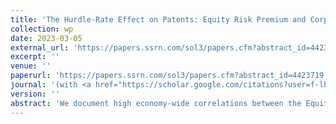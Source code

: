 ```yaml
---
title: 'The Hurdle-Rate Effect on Patents: Equity Risk Premium and Corporate Innovation by Public Firms in the U.S., 1977-2018'
collection: wp
date: 2023-03-05
external_url: 'https://papers.ssrn.com/sol3/papers.cfm?abstract_id=4423719'
excerpt: ''
venue: ''
paperurl: 'https://papers.ssrn.com/sol3/papers.cfm?abstract_id=4423719'
journal: '(with <a href="https://scholar.google.com/citations?user=f-lbbOoAAAAJ&hl=en&oi=ao">D. Audretsch</a>, <a href="https://www.bwl.uni-hamburg.de/finance/team/drobetz.html">W. Drobetz</a>), E.E. Ernst, <a href="https://scholar.google.com/citations?hl=en&user=Sa8sBkoAAAAJ">S. Vismara</a>)'
version: ''
abstract: 'We document high economy-wide correlations between the Equity Risk Premium (ERP) and the aggregate volume (rho=-0.69) and value (rho=-0.75) of patenting activity by public firms in the United States over the 1977-2018 period, contradicting the Schumpeterian opportunity-costs hypothesis of countercyclical inventive productivity in a representative sample. We propose a "hurdle-rate theory of inventive procyclicality" and offer supportive evidence at the firm level. High-ERP periods stifle innovation because many R&D projects do not pass corporate budgeting decisions when discount rates are high. Consistent evidence suggests that the hurdle-rate effect is less pronounced in firms with financial slack, institutional ownership with long-term orientation, and weak product-market competition. In an attempt to reconcile the procyclical evidence with Schumpeterian countercyclical theory, we show that firms engaging in exploratory search suffer less during high-ERP episodes than those focusing on exploitative search, and patents developed during high-ERP periods have a higher technological impact and receive significantly more forward citations. Finally, we exploit the staggered variation in state-level R&D tax credits in difference-in-differences analyses to establish a causal link between the ERP and patent value.'
---
```

